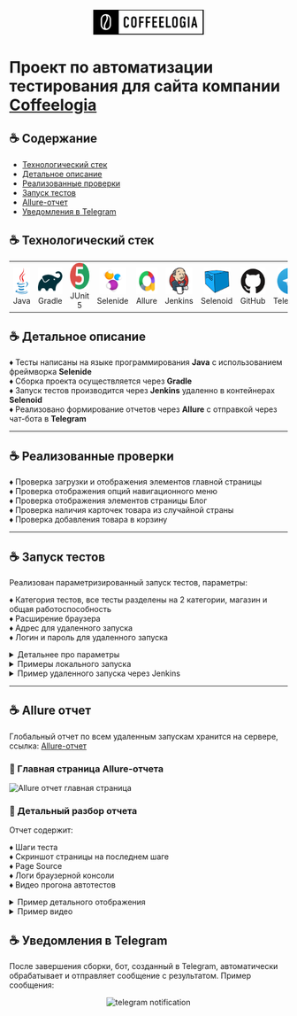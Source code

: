 <p align="center">
  <a href="https://coffeelogia.kz/" target="_blank">
    <img src="media/coffeelogia_logo.jpg" width="200" alt="Coffeelogia Logo">
  </a>
</p>

# Проект по автоматизации тестирования для сайта компании [Coffeelogia](https://coffeelogia.kz/)

## :coffee: Содержание
- [Технологический стек](#coffee-технологический-стек)
- [Детальное описание](#coffee-детальное-описание)
- [Реализованные проверки](#coffee-реализованные-проверки)
- [Запуск тестов](#coffee-запуск-тестов)
- [Allure-отчет](#coffee-Allure-отчет)
- [Уведомления в Telegram](#coffee-уведомления-в-telegram)

## :coffee: Технологический стек

<div align="center">
  <table>
    <tr>
      <td align="center" width="110">
        <a href="https://www.java.com/" target="_blank">
          <img src="media/icons/java.svg" width="48" height="48" alt="Java" />
        </a><br>Java
      </td>
      <td align="center" width="110">
        <a href="https://gradle.org/" target="_blank">
          <img src="media/icons/gradle.svg" width="48" height="48" alt="Gradle" />
        </a><br>Gradle
      </td>
      <td align="center" width="110">
        <a href="https://junit.org/junit5/" target="_blank">
          <img src="media/icons/junit5.svg" width="48" height="48" alt="JUnit 5" />
        </a><br>JUnit 5
      </td>
      <td align="center" width="110">
        <a href="https://selenide.org/" target="_blank">
          <img src="media/icons/selenide.png" width="48" height="48" alt="Selenide" />
        </a><br>Selenide
      </td>
      <td align="center" width="110">
        <a href="https://docs.qameta.io/allure/" target="_blank">
          <img src="media/icons/allure.png" width="48" height="48" alt="Allure" />
        </a><br>Allure
      </td>
      <td align="center" width="110">
        <a href="https://www.jenkins.io/" target="_blank">
          <img src="media/icons/jenkins.svg" width="48" height="48" alt="Jenkins" />
        </a><br>Jenkins
      </td>
      <td align="center" width="110">
        <a href="https://github.com/aerokube/selenoid" target="_blank">
          <img src="media/icons/selenoid.png" width="48" height="48" alt="Selenoid" />
        </a><br>Selenoid
      </td>
      <td align="center" width="110">
        <a href="https://github.com/" target="_blank">
          <img src="media/icons/github.svg" width="48" height="48" alt="GitHub" />
        </a><br>GitHub
      </td>
      <td align="center" width="110">
        <a href="https://telegram.org/" target="_blank">
          <img src="media/icons/telegram.svg" width="48" height="48" alt="Telegram" />
        </a><br>Telegram
      </td>
    </tr>
  </table>
</div>



## :coffee: Детальное описание

:diamonds: Тесты написаны на языке программирования **Java** с использованием фреймворка **Selenide**  
:diamonds: Сборка проекта осуществляется через **Gradle**  
:diamonds: Запуск тестов производится через **Jenkins** удаленно в контейнерах **Selenoid**  
:diamonds: Реализовано формирование отчетов через **Allure** с отправкой через чат-бота в **Telegram**  

---

## :coffee: Реализованные проверки

:diamonds: Проверка загрузки и отображения элементов главной страницы  
:diamonds: Проверка отображения опций навигационного меню  
:diamonds: Проверка отображения элементов страницы Блог  
:diamonds: Проверка наличия карточек товара из случайной страны  
:diamonds: Проверка добавления товара в корзину  

---

## :coffee: Запуск тестов

Реализован параметризированный запуск тестов, параметры:

:diamonds: Категория тестов, все тесты разделены на 2 категории, магазин и общая работоспособность  
:diamonds: Расширение браузера  
:diamonds: Адрес для удаленного запуска  
:diamonds: Логин и пароль для удаленного запуска  

<details>
  <summary>Детальнее про параметры</summary>  

#### :tea: Для запуска по категориям необходимо использовать соответствующее задание, всего их создано три:

| Категория                     |    Общие     |    Магазин | Все тесты |
|-------------------------------|:------------:|-----------:|----------:|
| Тэг                           |    Global    |       Shop |         - |
| Параметр локального запуска   | global_tests | shop_tests | all_tests |
| Параметр запуска из Дженкинса |    Общие     |    Магазин |       Все |

#### :tea: Расширение браузера - задано три фиксированных варианта при запуске из дженкинса:

:diamonds: 1920х1080  
:diamonds: 1280х720  
:diamonds: 1024х768  

При запуске локально можно указать любое произвольное значение, либо не указывать его вовсе, значение по умолчанию - 1920х1080.

#### :tea: Адрес и данные для входа - опциональные параметры, при их отсутствии тесты можно запускать локально без селеноида.

</details>

<details>
  <summary>Примеры локального запуска</summary>

#### Команды для bash:  

```bash
./gradlew clean all_tests
```

```bash
./gradlew clean shop_tests -DbrowserSize="1024x768"
```
</details>

<details>
  <summary>Пример удаленного запуска через Jenkins</summary>  

#### [Перейти в Jenkins](https://jenkins.autotests.cloud/job/C35-oshkamoshka-HW14/) и указать параметры:

<img src="media/screens/jenkins_config.jpg" alt="Настройки jenkins">

</details>

---

## :coffee: Allure отчет

Глобальный отчет по всем удаленным запускам хранится на сервере, ссылка: [Allure-отчет](https://jenkins.autotests.cloud/job/C35-oshkamoshka-HW14/allure/)

### :tea: Главная страница Allure-отчета
<img src="media/screens/allure_report.jpg" width="800" alt="Allure отчет главная страница">

### :tea: Детальный разбор отчета
Отчет содержит:  

:diamonds: Шаги теста  
:diamonds: Скриншот страницы на последнем шаге  
:diamonds: Page Source  
:diamonds: Логи браузерной консоли  
:diamonds: Видео прогона автотестов  
  
<details>
  <summary>Пример детального отображения</summary>
<img src="media/screens/allure_report_detailed.jpg" width="800" alt="Allure детальный отчет">
</details>

<details>
  <summary>Пример видео</summary>
<p align="center">
  <img src="media/screens/test_run.gif" width="600" alt="Видео прогона">
</p>
</details>

## :coffee: Уведомления в Telegram

После завершения сборки, бот, созданный в Telegram, автоматически обрабатывает и отправляет сообщение с результатом.
Пример сообщения:

<p align="center">
<img src="media/screens/telegram_result.jpg" width="600" alt="telegram notification">
</p>